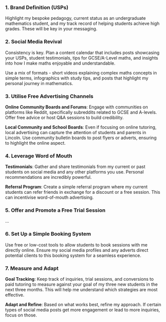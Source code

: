 ### 1. Brand Definition (USPs)

Highlight my bespoke pedagogy, current status as an undergraduate mathematics student, and my track record of helping students achieve high grades. These will be key in your messaging.

### 2. Social Media Revival

Consistency is key. Plan a content calendar that includes posts showcasing your USPs, student testimonials, tips for GCSE/A-Level maths, and insights into how I make maths enjoyable and understandable.

Use a mix of formats - short videos explaining complex maths concepts in simple terms, infographics with study tips, and posts that highlight my personal journey in mathematics.

### 3. Utilise Free Advertising Channels

**Online Community Boards and Forums**: Engage with communities on platforms like Reddit, specifically subreddits related to GCSE and A-levels. Offer free advice or host Q&A sessions to build credibility.

**Local Community and School Boards**: Even if focusing on online tutoring, local advertising can capture the attention of students and parents in Lincoln. Use community bulletin boards to post flyers or adverts, ensuring to highlight the online aspect.

### 4. Leverage Word of Mouth

**Testimonials**: Gather and share testimonials from my current or past students on social media and any other platforms you use. Personal recommendations are incredibly powerful.
  
**Referral Program**: Create a simple referral program where my current students can refer friends in exchange for a discount or a free session. This can incentivise word-of-mouth advertising.

### 5. Offer and Promote a Free Trial Session

...

### 6. Set Up a Simple Booking System

Use free or low-cost tools to allow students to book sessions with me directly online. Ensure my social media profiles and any adverts direct potential clients to this booking system for a seamless experience.

### 7. Measure and Adapt

**Goal Tracking**: Keep track of inquiries, trial sessions, and conversions to paid tutoring to measure against your goal of my three new students in the next three months. This will help me understand which strategies are most effective.
  
**Adapt and Refine**: Based on what works best, refine my approach. If certain types of social media posts get more engagement or lead to more inquiries, focus on those.
